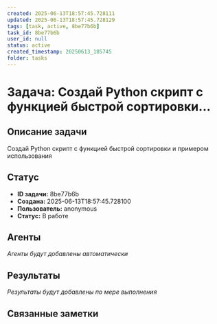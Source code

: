 ```yaml
---
created: 2025-06-13T18:57:45.728111
updated: 2025-06-13T18:57:45.728129
tags: [task, active, 8be77b6b]
task_id: 8be77b6b
user_id: null
status: active
created_timestamp: 20250613_185745
folder: tasks
---
```


# Задача: Создай Python скрипт с функцией быстрой сортировки...

## Описание задачи

Создай Python скрипт с функцией быстрой сортировки и примером использования

## Статус
- **ID задачи:** 8be77b6b
- **Создана:** 2025-06-13T18:57:45.728100
- **Пользователь:** anonymous
- **Статус:** В работе

## Агенты
*Агенты будут добавлены автоматически*

## Результаты
*Результаты будут добавлены по мере выполнения*

## Связанные заметки
